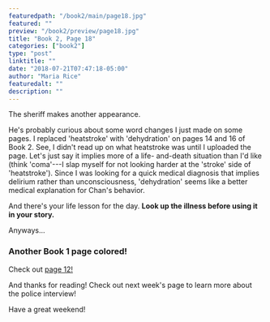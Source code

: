 ```yaml
---
featuredpath: "/book2/main/page18.jpg"
featured: ""
preview: "/book2/preview/page18.jpg"
title: "Book 2, Page 18"
categories: ["book2"]
type: "post"
linktitle: ""
date: "2018-07-21T07:47:18-05:00"
author: "Maria Rice"
featuredalt: ""
description: ""
---
```


The sheriff makes another appearance.

He's probably curious about
some word changes I just made on some pages. I replaced
'heatstroke' with 'dehydration' on pages 14 and 16 of Book 2.
See, I didn't read up on what heatstroke was until I
uploaded the page. Let's just say it implies more of a life-
and-death situation than I'd like (think 'coma'---I slap myself
for not looking harder at the 'stroke' side of 'heatstroke').
Since I was looking for
a quick medical diagnosis that implies delirium rather than
unconsciousness, 'dehydration' seems like a better medical
explanation for Chan's behavior.

And there's your life lesson for the day. **Look up the
illness before using it in your story.**

Anyways...

### Another Book 1 page colored!

Check out [page 12!](https://mcrice123.github.io/morphic/blog/book-1-page-12/)


And thanks for reading! Check out next week's page to learn
more about the police interview!

Have a great weekend!

